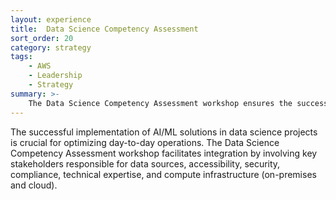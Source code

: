 ```yaml
---
layout: experience
title:  Data Science Competency Assessment
sort_order: 20
category: strategy
tags:
    - AWS
    - Leadership
    - Strategy
summary: >-
    The Data Science Competency Assessment workshop ensures the success of AI/ML solutions.
---
```

The successful implementation of AI/ML solutions in data science projects is crucial for optimizing day-to-day operations. The Data Science Competency Assessment workshop facilitates integration by involving key stakeholders responsible for data sources, accessibility, security, compliance, technical expertise, and compute infrastructure (on-premises and cloud).

<!--more-->

